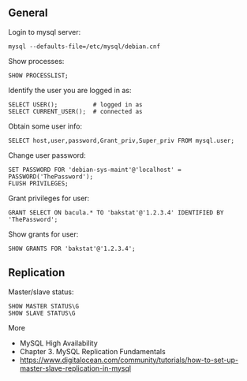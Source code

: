 General
-------

Login to mysql server:

    mysql --defaults-file=/etc/mysql/debian.cnf
    
Show processes:

    SHOW PROCESSLIST;

Identify the user you are logged in as:

    SELECT USER();          # logged in as
    SELECT CURRENT_USER();  # connected as

Obtain some user info:

    SELECT host,user,password,Grant_priv,Super_priv FROM mysql.user;

Change user password:

    SET PASSWORD FOR 'debian-sys-maint'@'localhost' = PASSWORD('ThePassword');
    FLUSH PRIVILEGES;

Grant privileges for user:

    GRANT SELECT ON bacula.* TO 'bakstat'@'1.2.3.4' IDENTIFIED BY 'ThePassword';
    
Show grants for user:

    SHOW GRANTS FOR 'bakstat'@'1.2.3.4';
    
Replication
-----------

Master/slave status:

    SHOW MASTER STATUS\G
    SHOW SLAVE STATUS\G

More

* MySQL High Availability
 * Chapter 3. MySQL Replication Fundamentals 
* https://www.digitalocean.com/community/tutorials/how-to-set-up-master-slave-replication-in-mysql
